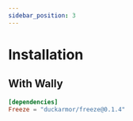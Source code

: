 ```yaml
---
sidebar_position: 3
---
```


# Installation

## With Wally

```toml
[dependencies]
Freeze = "duckarmor/freeze@0.1.4"
```
